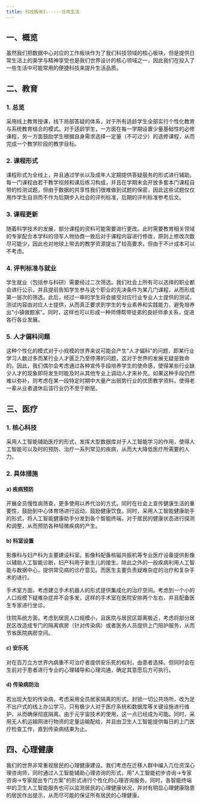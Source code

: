 ```yaml
---
title: 科技板块3------日常生活
---
```


## 一、概览

虽然我们把数据中心对应的工作板块作为了我们科技领域的核心板块，但是提供日常生活上的美学与精神享受也是我们世界设计的核心领域之一，因此我们在投入了一些生活中可能常用的便捷科技来提升生活品质。

## 二、教育

### 1.  总览

采用线上教育授课，线下局部答疑的体系，对于所有适龄学生全部实行个性化教育与系统教育结合的模式。对于适龄学生，一方面在每一学期设置少量基础性的必修课程，另一方面鼓励学生根据自身需求选择一定量（不可过少）的选修课程，从而完成一个教学阶段的教学目标。

### 2.  课程形式

课程形式为全线上，并且通过学长以及成年人定期提供答疑服务的形式进行辅助。每一门课程由若干教学视频和课后练习构成，并且在学期末会开放多套本门课程自带的检测试题，但由于数据的共享性我们很难做到试题的保密，因此这些试题仅仅用作学生自测而不作为后期步入社会的评判标准，后期的评判标准参考后文。

### 3.  课程更新

随着科学技术的发展，部分课程的资料可能需要进行更改。此时需要教育相关领域的专家配合本学科的领军人物协商一致后对于课程内容进行修改，原则上修改次数尽可能少，因此也对地球上带去的教学资源提出了较高要求，但由于不计成本可以不考虑。

### 4.  评判标准与就业

学生就业（包括参与科研）需要经过二次筛选。我们社会上所有可以选择的职业都会进行公示，并且提前告知学生参与这个职业的先决条件为某几门课程，从而形成第一层次的筛选。此后，经过一审的学生将会接受对应行业专业人士提供的测试，测试内容由对应人士提供，从而真正要求到学生的专业素养和实践能力，避免培养出"小镇做题家"。同时，这样也可以形成一种师傅帮带徒弟的良好师承关系，促进各行各业发展。

### 5.  人才偏科问题

这种个性化的模式对于小规模的世界来说可能会产生"人才偏科"的问题，即某行业学习人数过多而某行业人才匮乏乃至停滞的问题，这对于世界的发展无疑是致命的。因此，我们偶尔会考虑通过各种宣传手段培养学生的使命感，使得某些行业缺少人才的现象即将发生时能及时从其他专业上调动人才来补充。如果这种手段仍然难以弥补，则考虑在某一段特定时期中大量产出弱势行业的优质教学资料，使得老一辈从业者退休后该行业仍不至于断层。

## 三、医疗

### 1.  核心科技

采用人工智能辅助医疗的形式，发挥大型数据库对于人工智能学习的作用，使得人工智能可以及时的预防、治疗一系列常见的疾病，从而大大降低医疗所需要的人力。

### 2.  具体措施

#### a) 疾病预防

开展全员慢性病筛查，更多使用以养代治的方式。同时在社会上宣传健康生活的重要性，鼓励到中心体育场进行运动，鼓励健康饮食。同时，采用人工智能健康助手的形式，将人工智能健康助手分发到各个智能终端，对于居民的健康状态进行探测和调整，从而预防各种轻微疾病的产生。

#### b)  科室设置

影像科与妇产科为主要建设科室。影像科配备核磁共振机等专业医疗设备提供影像以辅助人工智能诊断，妇产科用于新生儿的接生。除此之外的一般疾病利用人工智能与数据中心，提供常见病的诊疗意见。而医生主要负责疑难杂症的治疗和复杂手术的进行。

手术室方面，考虑建立手术机器人的形式提供集成化的治疗空间。考虑到一个小的人口规模下疑难杂症并不会多发，这样的手术室在医院安排两个左右，并且配备医生专家进行坐诊。

住院系统方面，考虑到居民人口规模小，且医院与居民区距离极近，考虑将部分居民区改造成专门的隔离病房（针对传染病）或者医务人员提供上门陪护服务，从而节省医院病房空间。

#### c)  安乐死

对在百万立方世界内病重不可治疗者提供安乐死的权利，由患者选择。但同时会在生前对于患者进行专业的心理辅导和心理沟通，确定其意愿后方可执行。

#### d)  传染病防治

若出现大型的传染病，考虑采用全员居家隔离的形式。封锁一切公共场所，改为足不出户式的线上办公学习，只有极少人对于医疗系统和数据库等关键设施进行维护，从而确保彻底隔离。由于元宇宙技术的使用，这一点已经成为可能。同时，采用无人机运输网进行物资的定量运输配给，并且由卫生人工智能提供每日的上门医疗检查工作，直到传染病结束为止。

## 四、心理健康

我们的世界非常重视居民的心理健康建设。我们考虑在迁移人群中编入几位资深心理咨询师，同时通过人工智能辅助心理咨询的形式，用"人工智能初步咨询→专家咨询→专家提出专门方案"的形式进行个性化的心理咨询服务。同时，各智能终端中的卫生人工智能服务也可以监测居民的心理健康状况，并对有明显心理健康隐患的居民作出提示，从而尽可能的保证所有居民的心理健康。
